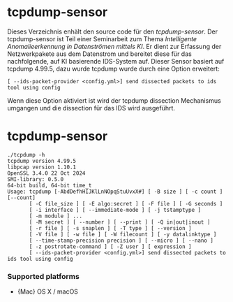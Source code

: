 # tcpdump-sensor

Dieses Verzeichnis enhält den source code für den *tcpdump-sensor*. Der tcpdump-sensor ist Teil einer Seminarbeit zum Thema *Intelligente Anomalieerkennung in Datenströmen mittels KI*. Er dient zur Erfassung der Netzwerkpakete aus dem Datenstrom und bereitet diese für das nachfolgende, auf KI basierende IDS-System auf.
Dieser Sensor basiert auf tcpdump 4.99.5, dazu wurde tcpdump wurde durch eine Option erweitert:
 ```console
[ --ids-packet-provider <config.yml>] send dissected packets to ids tool using config
```
Wenn diese Option aktiviert ist wird der tcpdump dissection Mechanismus umgangen und die dissection für das IDS wird ausgeführt.


# tcpdump-sensor

 ```console
./tcpdump -h
tcpdump version 4.99.5
libpcap version 1.10.1
OpenSSL 3.4.0 22 Oct 2024
SMI-library: 0.5.0
64-bit build, 64-bit time_t
Usage: tcpdump [-AbdDefhHIJKlLnNOpqStuUvxX#] [ -B size ] [ -c count ] [--count]
		[ -C file_size ] [ -E algo:secret ] [ -F file ] [ -G seconds ]
		[ -i interface ] [ --immediate-mode ] [ -j tstamptype ]
		[ -m module ] ...
		[ -M secret ] [ --number ] [ --print ] [ -Q in|out|inout ]
		[ -r file ] [ -s snaplen ] [ -T type ] [ --version ]
		[ -V file ] [ -w file ] [ -W filecount ] [ -y datalinktype ]
		[ --time-stamp-precision precision ] [ --micro ] [ --nano ]
		[ -z postrotate-command ] [ -Z user ] [ expression ]
		[ --ids-packet-provider <config.yml>] send dissected packets to ids tool using config
```


### Supported platforms
* {Mac} OS X / macOS

